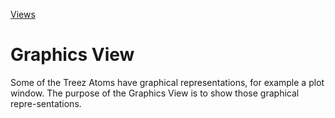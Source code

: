 [Views](../views.md)

#	Graphics View

Some of the Treez Atoms have graphical representations, for example a plot window. The purpose of the Graphics View is to show those graphical repre-sentations.  
